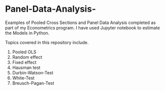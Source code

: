 # Panel-Data-Analysis-
Examples of Pooled Cross Sections and Panel Data Analysis completed as part of my Econometrics program. I have used Jupyter notebook to estimate the Models in Python.

Topics covered in this repository include.

1.	Pooled OLS
2.	Random effect
3.	Fixed effect
4.	Hausman test
5.	Durbin-Watson-Test
6.	White-Test
7.	Breusch-Pagan-Test
